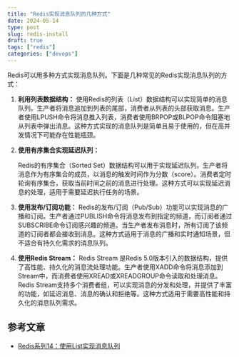 ```yaml
---
title: "Redis实现消息队列的几种方式"
date: 2024-05-14
type: post
slug: redis-install
draft: true
tags: ["redis"]
categories: ["devops"]
---
```


Redis可以用多种方式实现消息队列。下面是几种常见的Redis实现消息队列的方式：

1. **利用列表数据结构：**
   使用Redis的列表（List）数据结构可以实现简单的消息队列。生产者将消息追加到列表的尾部，消费者从列表的头部获取消息。生产者使用LPUSH命令将消息推入列表，消费者使用BRPOP或BLPOP命令阻塞地从列表中弹出消息。这种方式实现的消息队列是简单且易于使用的，但在高并发情况下可能存在性能瓶颈。

2. **使用有序集合实现延迟队列：**

   Redis的有序集合（Sorted Set）数据结构可以用于实现延迟队列。生产者将消息作为有序集合的成员，以消息的触发时间作为分数（score）。消费者定时轮询有序集合，获取当前时间之前的消息进行处理。这种方式可以实现延迟消息的处理，适用于需要延迟执行任务的场景。

3. **使用发布/订阅功能：**
   Redis的发布/订阅（Pub/Sub）功能可以实现消息的广播和订阅。生产者通过PUBLISH命令将消息发布到指定的频道，而订阅者通过SUBSCRIBE命令订阅感兴趣的频道。当生产者发布消息时，所有订阅了该频道的订阅者都会接收到消息。这种方式适用于消息的广播和实时通知场景，但不适合有持久化需求的消息队列。

4. **使用Redis Stream：**
   Redis Stream 是Redis 5.0版本引入的数据结构，提供了高性能、持久化的消息流处理功能。生产者使用XADD命令将消息添加到Stream中，而消费者使用XREAD或XREADGROUP命令读取和处理消息。Redis Stream支持多个消费者组，可以实现消息的分发和处理，并提供了丰富的功能，如延迟消息、消息的确认和拒绝等。这种方式适用于需要高性能和持久化的消息队列需求。

## 参考文章

- [Redis系列14：使用List实现消息队列](https://www.cnblogs.com/wzh2010/p/17205390.html)
